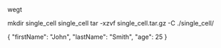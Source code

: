 
wegt 

mkdir single_cell
single_cell
tar -xzvf single_cell.tar.gz  -C ./single_cell/

{
  "firstName": "John",
  "lastName": "Smith",
  "age": 25
}
